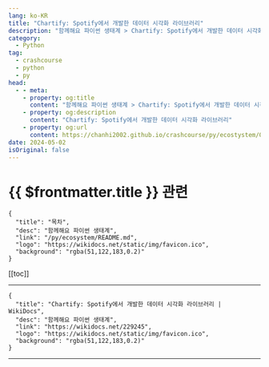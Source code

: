 ```yaml
---
lang: ko-KR
title: "Chartify: Spotify에서 개발한 데이터 시각화 라이브러리"
description: "함께해요 파이썬 생태계 > Chartify: Spotify에서 개발한 데이터 시각화 라이브러리"
category:
  - Python
tag: 
  - crashcourse
  - python
  - py
head:
  - - meta:
    - property: og:title
      content: "함께해요 파이썬 생태계 > Chartify: Spotify에서 개발한 데이터 시각화 라이브러리"
    - property: og:description
      content: "Chartify: Spotify에서 개발한 데이터 시각화 라이브러리"
    - property: og:url
      content: https://chanhi2002.github.io/crashcourse/py/ecostystem/04/chartify.html
date: 2024-05-02
isOriginal: false
---
```


# {{ $frontmatter.title }} 관련

```component VPCard
{
  "title": "목차",
  "desc": "함께해요 파이썬 생태계",
  "link": "/py/ecosystem/README.md",
  "logo": "https://wikidocs.net/static/img/favicon.ico",
  "background": "rgba(51,122,183,0.2)"
}
```

[[toc]]

---

```component VPCard
{
  "title": "Chartify: Spotify에서 개발한 데이터 시각화 라이브러리 | WikiDocs",
  "desc": "함께해요 파이썬 생태계",
  "link": "https://wikidocs.net/229245",
  "logo": "https://wikidocs.net/static/img/favicon.ico",
  "background": "rgba(51,122,183,0.2)"
}
```

<!-- TODO: 작성 -->

---

<TagLinks />